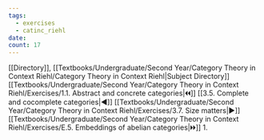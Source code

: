 ```yaml
---
tags:
  - exercises
  - catinc_riehl
date: 
count: 17
---
```

[[Directory]], [[Textbooks/Undergraduate/Second Year/Category Theory in Context Riehl/Category Theory in Context Riehl|Subject Directory]]
[[Textbooks/Undergraduate/Second Year/Category Theory in Context Riehl/Exercises/1.1. Abstract and concrete categories|🞀🞀]] [[3.5. Complete and cocomplete categories|◀]] [[Textbooks/Undergraduate/Second Year/Category Theory in Context Riehl/Exercises/3.7. Size matters|▶]] [[Textbooks/Undergraduate/Second Year/Category Theory in Context Riehl/Exercises/E.5. Embeddings of abelian categories|🞂🞂]]
1. 